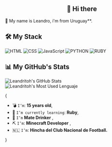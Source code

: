 ## <h2 align="center">👋 Hi there</h2>

📌 My name is Leandro, i'm from Uruguay**.

## 🛠 My Stack

![HTML](https://img.shields.io/badge/HTML-000?style=for-the-badge&logo=html5) ![CSS](https://img.shields.io/badge/CSS-000?style=for-the-badge&logo=css3&logoColor=1572B6) ![JavaScript](https://img.shields.io/badge/JavaScript-000?style=for-the-badge&logo=javascript) ![PYTHON](https://img.shields.io/badge/python-3670A0?style=for-the-badge&logo=python&logoColor=ffdd54)
![RUBY](https://img.shields.io/badge/Ruby-CC342D?style=for-the-badge&logo=ruby&logoColor=white)

## 📊 My GitHub's Stats

![Leandritoh's GitHub Stats](https://github-readme-stats.vercel.app/api?username=Leandritoh&show_icons=true&title_color=fff&bg_color=90,3a0943,000&text_color=fff&icon_color=c435e8&hide_border=true) <br>
![Leandritoh's Most Used Lenguaje](https://github-readme-stats.vercel.app/api/top-langs/?username=Leandritoh&theme=blue-green) <br>



{

* 💣 `I’m`: **15 years old**,
* 🌱 `I’m currently learning`: **Ruby**,
* 🧉 `I’m` **Mate Drinker**  ,
* ⛏️ `I’m`: **Minecraft Developer**   ,
* 🇳🇱  `I’m`: **Hincha del Club Nacional de Football.**

}  


